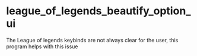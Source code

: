 # league_of_legends_beautify_option_ui
 The League of legends keybinds are not always clear for the user, this program helps with this issue
